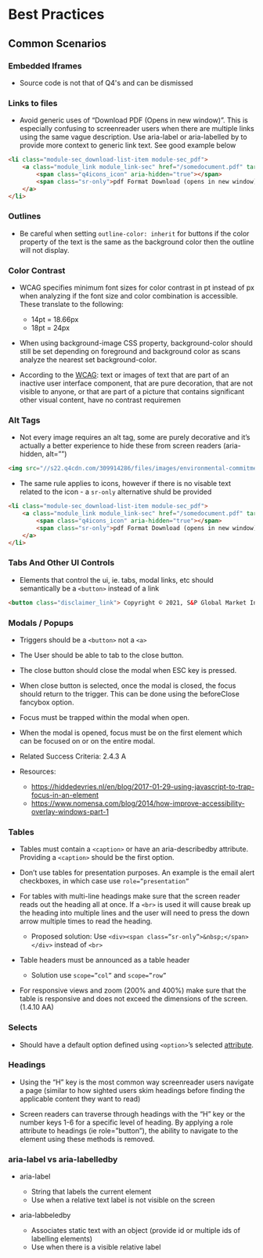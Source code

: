 # Best Practices

## Common Scenarios

### Embedded Iframes 
- Source code is not that of Q4's and can be dismissed

### Links to files
- Avoid generic uses of “Download PDF (Opens in new window)”. This is especially confusing to screenreader users when there are multiple links using the same vague description. Use aria-label or aria-labelled by to provide more context to generic link text. See good example below
``` html
<li class="module-sec_download-list-item module-sec_pdf">
    <a class="module_link module_link-sec" href="/somedocument.pdf" target="_blank" aria-label="4 filing dated 10/06/2021 in pdf format">
        <span class="q4icons_icon" aria-hidden="true"></span>
        <span class="sr-only">pdf Format Download (opens in new window)</span>
    </a>
</li>
```

### Outlines
- Be careful when setting `outline-color: inherit` for buttons if the color property of the text is the same as the background color then the outline will not display.

### Color Contrast
- WCAG specifies minimum font sizes for color contrast in pt instead of px when analyzing if the font size and color combination is accessible. These translate to the following:
    - 14pt = 18.66px
    - 18pt = 24px

- When using background-image CSS property, background-color should still be set depending on foreground and background color as scans analyze the nearest set background-color. 

- According to the [WCAG](https://www.w3.org/WAI/WCAG21/Understanding/contrast-minimum.html): text or images of text that are part of an inactive user interface component, that are pure decoration, that are not visible to anyone, or that are part of a picture that contains significant other visual content, have no contrast requiremen

### Alt Tags
- Not every image requires an alt tag, some are purely decorative and it’s actually a better experience to hide these from screen readers (aria-hidden, alt=””)
``` html
<img src="//s22.q4cdn.com/309914286/files/images/environmental-commitment.jpg" alt="">
```
- The same rule applies to icons, however if there is no visable text related to the icon - a `sr-only` alternative shuld be provided
``` html
<li class="module-sec_download-list-item module-sec_pdf">
    <a class="module_link module_link-sec" href="/somedocument.pdf" target="_blank" aria-label="4 filing dated 10/06/2021 in pdf format">
        <span class="q4icons_icon" aria-hidden="true"></span>
        <span class="sr-only">pdf Format Download (opens in new window)</span>
    </a>
</li>
```

### Tabs And Other UI Controls
- Elements that control the ui, ie. tabs, modal links, etc should semantically be a `<button>` instead of a link
``` html
<button class="disclaimer_link"> Copyright © 2021, S&P Global Market Intelligence (and its affiliates as applicable). All rights reserved. </button>
```

### Modals / Popups
- Triggers should be a `<button>` not a `<a>`

- The User should be able to tab to the close button. 

- The close button should close the modal when ESC key is pressed.

- When close button is selected, once the modal is closed, the focus should return to the trigger. This can be done using the beforeClose fancybox option. 

- Focus must be trapped within the modal when open.

- When the modal is opened, focus must be on the first element which can be focused on or on the entire modal.

- Related Success Criteria: 2.4.3 A

- Resources: 
    - https://hiddedevries.nl/en/blog/2017-01-29-using-javascript-to-trap-focus-in-an-element
    - https://www.nomensa.com/blog/2014/how-improve-accessibility-overlay-windows-part-1


### Tables
- Tables must contain a `<caption>` or have an aria-describedby attribute. Providing a `<caption>` should be the first option. 

- Don’t use tables for presentation purposes. An example is the email alert checkboxes, in which case use `role=”presentation”`

- For tables with multi-line headings make sure that the screen reader reads out the heading all at once. If a `<br>` is used it will cause break up the heading into multiple lines and the user will need to press the down arrow multiple times to read the heading. 
	- Proposed solution: Use `<div><span class=”sr-only”>&nbsp;</span></div>` instead of `<br>`

- Table headers must be announced as a table header
    - Solution use `scope=”col”` and `scope=”row”`

- For responsive views and zoom (200% and 400%) make sure that the table is responsive and does not exceed the dimensions of the screen. (1.4.10 AA)

### Selects
- Should have a default option defined using `<option>`’s selected [attribute](https://developer.mozilla.org/en-US/docs/Web/HTML/Element/option#attr-selected).

### Headings
- Using the “H” key is the most common way screenreader users navigate a page (similar to how sighted users skim headings before finding the applicable content they want to read)

- Screen readers can traverse through headings with the “H” key or the number keys 1-6 for a specific level of heading. By applying a role attribute to headings (ie role=”button”), the ability to navigate to the element using these methods is removed.

### aria-label vs aria-labelledby
- aria-label
    - String that labels the current element
    - Use when a relative text label is not visible on the screen

- aria-labbeledby
    - Associates static text with an object (provide id or multiple ids of labelling elements)
    - Use when there is a visible relative label

